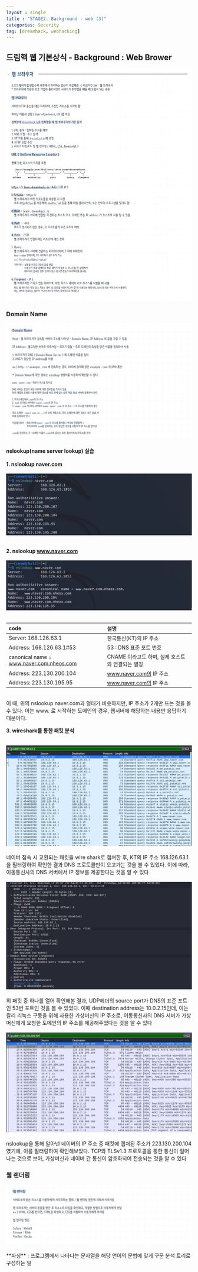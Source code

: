 ```yaml
---
layout : single
title : "STAGE2. Background - web (3)"
categories: Security
tag: [dreamhack, webhacking]
---
```

## 드림핵 웹 기본상식 - Background : Web Brower
<img src = "/images/webbackground/6.jpg">

### Domain Name
<img src = "/images/webbackground/7.jpg">


#### nslookup(name server lookup) 실습

**1. nslookup naver.com** <br><br>
<img src = "/images/webbackground/3.png">
<br><br>

**2. nslookup www.naver.com** <br><br>
<img src = "/images/webbackground/2.png"><br><br>

|code|설명|
|:------|:---|
|Server: 168.126.63.1|한국통신(KT)의 IP 주소|
|Address: 168.126.63.1#53|53 : DNS 표준 포트 번호|
|canonical name = www.naver.com.nheos.com|CNAME 이라고도 하며, 실제 호스트와 연결되는 별칭|
|Address: 223.130.200.104|www.naver.com의 IP 주소|
|Address: 223.130.195.95|www.naver.com의 IP 주소|

<br>
이 때, 위의 nslookup naver.com과 형태가 비슷하지만, IP 주소가 2개만 뜨는 것을 볼 수 있다. 이는 www. 로 시작하는 도메인의 경우, 웹서버에 해당하는 내용만 응답하기 때문이다.

**3. wireshark를 통한 패킷 분석** <br><br>

<img src = "/images/webbackground/4.png">
<br><br>
네이버 접속 시 교환되는 패킷을 wire shark로 캡쳐한 후, KT의 IP 주소 168.126.63.1을 필터링하여 확인한 결과 DNS 프로토콜만이 오고가는 것을 볼 수 있었다. 이에 따라, 이동통신사의 DNS 서버에서 IP 정보를 제공한다는 것을 알 수 있다
<br><br>
<img src = "/images/webbackground/1.png">
<br><br>
위 패킷 중 하나를 열어 확인해본 결과, UDP헤더의 source port가 DNS의 표준 포트인 53번 포트인 것을 볼 수 있었다. 이때 destination address는 10.0.2.15인데, 이는 칼리 리눅스 구동을 위해 사용한 가상머신의 IP 주소로, 이동통신사의 DNS 서버가 가상머신에게 요청한 도메인의 IP 주소를 제공해주었다는 것을 알 수 있다
<br><br>

<img src = "/images/webbackground/5.png">
<br><br>
nslookup을 통해 알아낸 네이버의 IP 주소 중 패킷에 캡쳐된 주소가 223.130.200.104였기에, 이를 필터링하여 확인해보았다. TCP와 TLSv1.3 프로토콜을 통한 통신이 일어나는 것으로 보아, 가상머신과 네이버 간 통신이 암호화되어 전송되는 것을 알 수 있다

### 웹 렌더링
<img src = "/images/webbackground/8.jpg">
<br><br>
**파싱** : 프로그램에서 나타나는 문자열을 해당 언어의 문법에 맞게 구문 분석 트리로 구성하는 일
